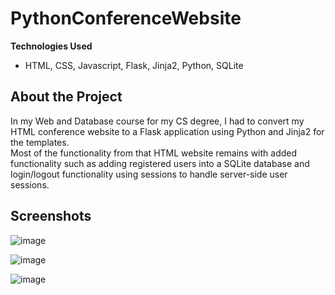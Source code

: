 # PythonConferenceWebsite
**Technologies Used**
- HTML, CSS, Javascript, Flask, Jinja2, Python, SQLite

## About the Project
In my Web and Database course for my CS degree, I had to convert my HTML conference website to a Flask application using Python and Jinja2 for the templates.  
Most of the functionality from that HTML website remains with added functionality such as adding registered users into a SQLite database and login/logout
functionality using sessions to handle server-side user sessions.

## Screenshots
![image](https://user-images.githubusercontent.com/35150986/118386100-19783500-b5d2-11eb-81df-34d1776e7aa1.png)

![image](https://user-images.githubusercontent.com/35150986/118386112-3a408a80-b5d2-11eb-95d2-8cffbc47e446.png)

![image](https://user-images.githubusercontent.com/35150986/118386116-475d7980-b5d2-11eb-817f-1ca254522c8e.png)
